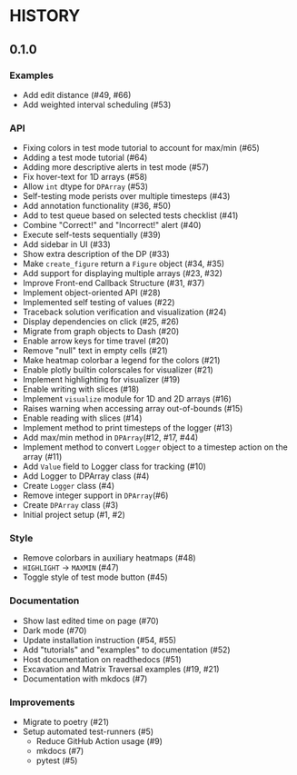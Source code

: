 # HISTORY

## 0.1.0

### Examples

- Add edit distance (#49, #66)
- Add weighted interval scheduling (#53)

### API

- Fixing colors in test mode tutorial to account for max/min (#65)
- Adding a test mode tutorial (#64)
- Adding more descriptive alerts in test mode (#57)
- Fix hover-text for 1D arrays (#58)
- Allow `int` dtype for `DPArray` (#53)
- Self-testing mode perists over multiple timesteps (#43)
- Add annotation functionality (#36, #50)
- Add to test queue based on selected tests checklist (#41)
- Combine "Correct!" and "Incorrect!" alert (#40)
- Execute self-tests sequentially (#39)
- Add sidebar in UI (#33)
- Show extra description of the DP (#33)
- Make `create_figure` return a `Figure` object (#34, #35)
- Add support for displaying multiple arrays (#23, #32)
- Improve Front-end Callback Structure (#31, #37)
- Implement object-oriented API (#28)
- Implemented self testing of values (#22)
- Traceback solution verification and visualization (#24)
- Display dependencies on click (#25, #26)
- Migrate from graph objects to Dash (#20)
- Enable arrow keys for time travel (#20)
- Remove "null" text in empty cells (#21)
- Make heatmap colorbar a legend for the colors (#21)
- Enable plotly builtin colorscales for visualizer (#21)
- Implement highlighting for visualizer (#19)
- Enable writing with slices (#18)
- Implement `visualize` module for 1D and 2D arrays (#16)
- Raises warning when accessing array out-of-bounds (#15)
- Enable reading with slices (#14)
- Implement method to print timesteps of the logger (#13)
- Add max/min method in `DPArray`(#12, #17, #44)
- Implement method to convert `Logger` object to a timestep action on the
  array (#11)
- Add `Value` field to Logger class for tracking (#10)
- Add Logger to DPArray class (#4)
- Create `Logger` class (#4)
- Remove integer support in `DPArray`(#6)
- Create `DPArray` class (#3)
- Initial project setup (#1, #2)

### Style

- Remove colorbars in auxiliary heatmaps (#48) 
- `HIGHLIGHT` -> `MAXMIN` (#47)
- Toggle style of test mode button (#45)

### Documentation

- Show last edited time on page (#70)
- Dark mode (#70)
- Update installation instruction (#54, #55)
- Add "tutorials" and "examples" to documentation (#52)
- Host documentation on readthedocs (#51)
- Excavation and Matrix Traversal examples (#19, #21)
- Documentation with mkdocs (#7)

### Improvements

- Migrate to poetry (#21)
- Setup automated test-runners (#5)
  - Reduce GitHub Action usage (#9)
  - mkdocs (#7)
  - pytest (#5)
